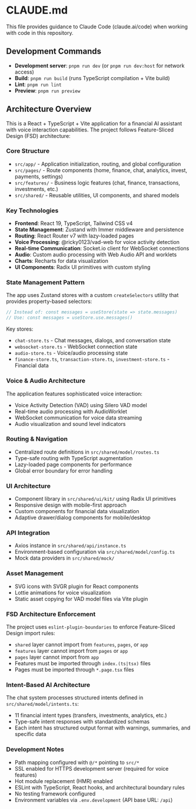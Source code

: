 # CLAUDE.md

This file provides guidance to Claude Code (claude.ai/code) when working with code in this repository.

## Development Commands

- **Development server**: `pnpm run dev` (or `pnpm run dev:host` for network access)
- **Build**: `pnpm run build` (runs TypeScript compilation + Vite build)
- **Lint**: `pnpm run lint`
- **Preview**: `pnpm run preview`

## Architecture Overview

This is a React + TypeScript + Vite application for a financial AI assistant with voice interaction capabilities. The project follows Feature-Sliced Design (FSD) architecture:

### Core Structure
- `src/app/` - Application initialization, routing, and global configuration
- `src/pages/` - Route components (home, finance, chat, analytics, invest, payments, settings)
- `src/features/` - Business logic features (chat, finance, transactions, investments, etc.)
- `src/shared/` - Reusable utilities, UI components, and shared models

### Key Technologies
- **Frontend**: React 19, TypeScript, Tailwind CSS v4
- **State Management**: Zustand with Immer middleware and persistence
- **Routing**: React Router v7 with lazy-loaded pages
- **Voice Processing**: @ricky0123/vad-web for voice activity detection
- **Real-time Communication**: Socket.io client for WebSocket connections
- **Audio**: Custom audio processing with Web Audio API and worklets
- **Charts**: Recharts for data visualization
- **UI Components**: Radix UI primitives with custom styling

### State Management Pattern
The app uses Zustand stores with a custom `createSelectors` utility that provides property-based selectors:
```typescript
// Instead of: const messages = useStore(state => state.messages)
// Use: const messages = useStore.use.messages()
```

Key stores:
- `chat-store.ts` - Chat messages, dialogs, and conversation state
- `websocket-store.ts` - WebSocket connection state
- `audio-store.ts` - Voice/audio processing state
- `finance-store.ts`, `transaction-store.ts`, `investment-store.ts` - Financial data

### Voice & Audio Architecture
The application features sophisticated voice interaction:
- Voice Activity Detection (VAD) using Silero VAD model
- Real-time audio processing with AudioWorklet
- WebSocket communication for voice data streaming
- Audio visualization and sound level indicators

### Routing & Navigation
- Centralized route definitions in `src/shared/model/routes.ts`
- Type-safe routing with TypeScript augmentation
- Lazy-loaded page components for performance
- Global error boundary for error handling

### UI Architecture
- Component library in `src/shared/ui/kit/` using Radix UI primitives
- Responsive design with mobile-first approach
- Custom components for financial data visualization
- Adaptive drawer/dialog components for mobile/desktop

### API Integration
- Axios instance in `src/shared/api/instance.ts`
- Environment-based configuration via `src/shared/model/config.ts`
- Mock data providers in `src/shared/mock/`

### Asset Management
- SVG icons with SVGR plugin for React components
- Lottie animations for voice visualization
- Static asset copying for VAD model files via Vite plugin

### FSD Architecture Enforcement
The project uses `eslint-plugin-boundaries` to enforce Feature-Sliced Design import rules:
- `shared` layer cannot import from `features`, `pages`, or `app`
- `features` layer cannot import from `pages` or `app`  
- `pages` layer cannot import from `app`
- Features must be imported through `index.(ts|tsx)` files
- Pages must be imported through `*.page.tsx` files

### Intent-Based AI Architecture
The chat system processes structured intents defined in `src/shared/model/intents.ts`:
- 11 financial intent types (transfers, investments, analytics, etc.)
- Type-safe intent responses with standardized schemas
- Each intent has structured output format with warnings, summaries, and specific data

### Development Notes
- Path mapping configured with `@/*` pointing to `src/*`
- SSL enabled for HTTPS development server (required for voice features)
- Hot module replacement (HMR) enabled
- ESLint with TypeScript, React hooks, and architectural boundary rules
- No testing framework configured
- Environment variables via `.env.development` (API base URL: `/api`)
